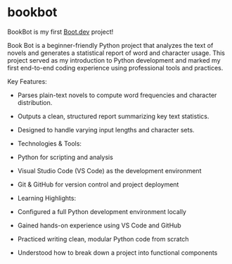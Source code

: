 # bookbot

BookBot is my first [Boot.dev](https://www.boot.dev) project!

Book Bot is a beginner-friendly Python project that analyzes the text of novels and generates a statistical report of word and character usage. This project served as my introduction to Python development and marked my first end-to-end coding experience using professional tools and practices.

Key Features:

* Parses plain-text novels to compute word frequencies and character distribution.

* Outputs a clean, structured report summarizing key text statistics.

* Designed to handle varying input lengths and character sets.

* Technologies & Tools:

* Python for scripting and analysis

* Visual Studio Code (VS Code) as the development environment

* Git & GitHub for version control and project deployment

* Learning Highlights:

* Configured a full Python development environment locally

* Gained hands-on experience using VS Code and GitHub

* Practiced writing clean, modular Python code from scratch

* Understood how to break down a project into functional components



